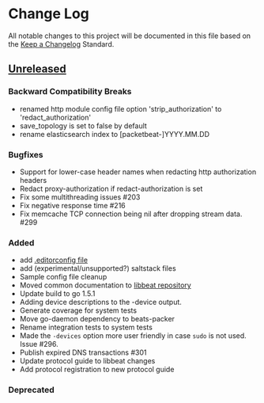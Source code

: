 # Change Log
All notable changes to this project will be documented in this file based on the
[Keep a Changelog](http://keepachangelog.com/) Standard.

## [Unreleased](https://github.com/elastic/packetbeat/compare/1.0.0-beta3...HEAD)

### Backward Compatibility Breaks
- renamed http module config file option 'strip_authorization' to 'redact_authorization'
- save_topology is set to false by default
- rename elasticsearch index to [packetbeat-]YYYY.MM.DD

### Bugfixes
- Support for lower-case header names when redacting http authorization headers
- Redact proxy-authorization if redact-authorization is set
- Fix some multithreading issues #203
- Fix negative response time #216
- Fix memcache TCP connection being nil after dropping stream data. #299

### Added
- add [.editorconfig file](http://editorconfig.org/)
- add (experimental/unsupported?) saltstack files
- Sample config file cleanup
- Moved common documentation to [libbeat repository](https://github.com/elastic/libbeat)
- Update build to go 1.5.1
- Adding device descriptions to the -device output.
- Generate coverage for system tests
- Move go-daemon dependency to beats-packer
- Rename integration tests to system tests
- Made the `-devices` option more user friendly in case `sudo` is not used.
  Issue #296.
- Publish expired DNS transactions #301
- Update protocol guide to libbeat changes
- Add protocol registration to new protocol guide

### Deprecated
